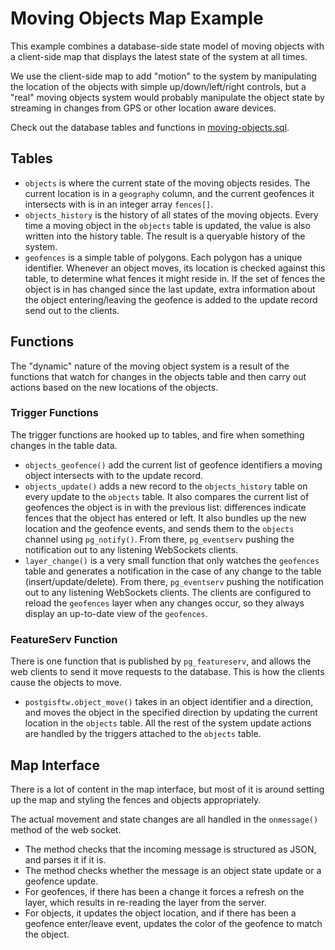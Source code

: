 # Moving Objects Map Example

This example combines a database-side state model of moving objects with a client-side map that displays the latest state of the system at all times.

We use the client-side map to add "motion" to the system by manipulating the location of the objects with simple up/down/left/right controls, but a "real" moving objects system would probably manipulate the object state by streaming in changes from GPS or other location aware devices.

Check out the database tables and functions in [moving-objects.sql](moving-objects.sql).

## Tables

* `objects` is where the current state of the moving objects resides. The current location is in a `geography` column, and the current geofences it intersects with is in an integer array `fences[]`.
* `objects_history` is the history of all states of the moving objects. Every time a moving object in the `objects` table is updated, the value is also written into the history table. The result is a queryable history of the system.
* `geofences` is a simple table of polygons. Each polygon has a unique identifier. Whenever an object moves, its location is checked against this table, to determine what fences it might reside in. If the set of fences the object is in has changed since the last update, extra information about the object entering/leaving the geofence is added to the update record send out to the clients.

## Functions

The "dynamic" nature of the moving object system is a result of the functions that watch for changes in the objects table and then carry out actions based on the new locations of the objects.

### Trigger Functions

The trigger functions are hooked up to tables, and fire when something changes in the table data.

* `objects_geofence()` add the current list of geofence identifiers a moving object intersects with to the update record.
* `objects_update()` adds a new record to the `objects_history` table on every update to the `objects` table. It also compares the current list of geofences the object is in with the previous list: differences indicate fences that the object has entered or left. It also bundles up the new location and the geofence events, and sends them to the `objects` channel using `pg_notify()`. From there, `pg_eventserv` pushing the notification out to any listening WebSockets clients.
* `layer_change()` is a very small function that only watches the `geofences` table and generates a notification in the case of any change to the table (insert/update/delete). From there, `pg_eventserv` pushing the notification out to any listening WebSockets clients. The clients are configured to reload the `geofences` layer when any changes occur, so they always display an up-to-date view of the `geofences`.

### FeatureServ Function

There is one function that is published by `pg_featureserv`, and allows the web clients to send it move requests to the database. This is how the clients cause the objects to move.

* `postgisftw.object_move()` takes in an object identifier and a direction, and moves the object in the specified direction by updating the current location in the `objects` table. All the rest of the system update actions are handled by the triggers attached to the `objects` table.

## Map Interface

There is a lot of content in the map interface, but most of it is around setting up the map and styling the fences and objects appropriately.

The actual movement and state changes are all handled in the `onmessage()`  method of the web socket.

* The method checks that the incoming message is structured as JSON, and parses it if it is.
* The method checks whether the message is an object state update or a geofence update.
* For geofences, if there has been a change it forces a refresh on the layer, which results in re-reading the layer from the server.
* For objects, it updates the object location, and if there has been a geofence enter/leave event, updates the color of the geofence to match the object.


